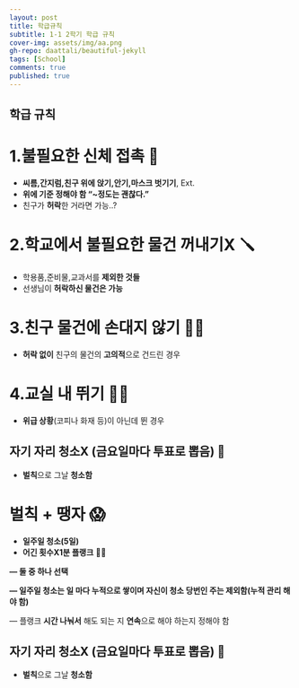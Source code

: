 ```yaml
---
layout: post
title: 학급규칙
subtitle: 1-1 2학기 학급 규칙
cover-img: assets/img/aa.png
gh-repo: daattali/beautiful-jekyll
tags: [School]
comments: true
published: true
---
```




## 학급 규칙

# 1.불필요한 신체 접촉 👀

- **씨름,간지럼,친구 위에 앉기,안기,마스크 벗기기**, Ext.
- **위에 기준 정해야 함 “~정도는 괜찮다.”**
- 친구가 **허락**한 거라면 가능..?

# 2.학교에서 불필요한 물건 꺼내기X 🪛

- 학용품,준비물,교과서를 **제외한 것들**
- 선생님이 **허락하신 물건은 가능**

# 3.친구 물건에 손대지 않기 ✋🏻

- **허락 없이** 친구의 물건의 **고의적**으로 건드린 경우

# 4.교실 내 뛰기 🏃🏻

- **위급 상황**(코피나 화재 등)이 아닌데 뛴 경우

## 자기 자리 청소X (금요일마다 투표로 뽑음) 🧹

- **벌칙**으로 그날 **청소함**

# 벌칙 + 땡자 😱

- **일주일 청소(5일)**
- **어긴 횟수X1분 플랭크** 💪🏻

**— 둘 중 하나 선택**

**— 일주일 청소는 일 마다 누적으로 쌓이며 자신이 청소 당번인 주는 제외함(누적 관리 해야 함)**

— 플랭크 **시간 나눠서** 해도 되는 지 **연속**으로 해야 하는지 정해야 함

## 자기 자리 청소X (금요일마다 투표로 뽑음) 🧹

- **벌칙**으로 그날 **청소함**
